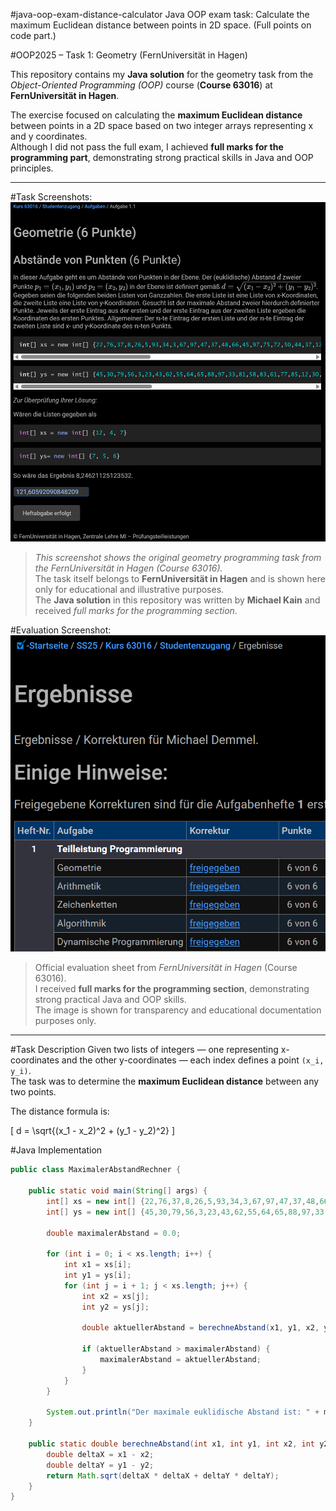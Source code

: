 #java-oop-exam-distance-calculator
Java OOP exam task: Calculate the maximum Euclidean distance between points in 2D space. (Full points on code part.)

#OOP2025 – Task 1: Geometry (FernUniversität in Hagen)

This repository contains my **Java solution** for the geometry task from the *Object-Oriented Programming (OOP)* course (**Course 63016**) at **FernUniversität in Hagen**.

The exercise focused on calculating the **maximum Euclidean distance** between points in a 2D space based on two integer arrays representing x and y coordinates.  
Although I did not pass the full exam, I achieved **full marks for the programming part**, demonstrating strong practical skills in Java and OOP principles.

---

#Task Screenshots: 
![OOP Task Screenshot](OOP2025%20-%20task%201%20-%20Geometrie/OOP2025%20-%20task1%20-%20Geometrie.png)


> *This screenshot shows the original geometry programming task from the FernUniversität in Hagen (Course 63016).*  
> The task itself belongs to **FernUniversität in Hagen** and is shown here only for educational and illustrative purposes.  
> The **Java solution** in this repository was written by **Michael Kain** and received *full marks for the programming section*.


#Evaluation Screenshot:
![OOP Evaluation Screenshot](OOP2025%20-%20task%201%20-%20Geometrie/OOP2025%20-%20task%201-5%20-%20Evaluation%20%26%20Score.png)


> Official evaluation sheet from *FernUniversität in Hagen* (Course 63016).  
> I received **full marks for the programming section**, demonstrating strong practical Java and OOP skills.  
> The image is shown for transparency and educational documentation purposes only.

---

#Task Description
Given two lists of integers — one representing x-coordinates and the other y-coordinates — each index defines a point `(x_i, y_i)`.  
The task was to determine the **maximum Euclidean distance** between any two points.

The distance formula is:

\[
d = \sqrt{(x_1 - x_2)^2 + (y_1 - y_2)^2}
\]


#Java Implementation

```java
public class MaximalerAbstandRechner {

    public static void main(String[] args) {
        int[] xs = new int[] {22,76,37,8,26,5,93,34,3,67,97,47,37,48,66,45,97,75,72,50,44,37,12,51,75,67,36,26,60,23,66,1,59,65,41,27,81,99,19,66,25,68,25,35,3,96,9,49,3,66,30,43,40,19,53,83,89,77,56,90};
        int[] ys = new int[] {45,30,79,56,3,23,43,62,55,64,65,88,97,33,81,58,83,61,77,85,12,30,34,85,53,3,56,22,59,90,73,78,97,59,8,36,77,6,11,20,62,8,19,2,16,92,81,81,41,17,44,70,51,64,8,9,29,81,5,73};

        double maximalerAbstand = 0.0;

        for (int i = 0; i < xs.length; i++) {
            int x1 = xs[i];
            int y1 = ys[i];
            for (int j = i + 1; j < xs.length; j++) {
                int x2 = xs[j];
                int y2 = ys[j];

                double aktuellerAbstand = berechneAbstand(x1, y1, x2, y2);

                if (aktuellerAbstand > maximalerAbstand) {
                    maximalerAbstand = aktuellerAbstand;
                }
            }
        }

        System.out.println("Der maximale euklidische Abstand ist: " + maximalerAbstand);
    }

    public static double berechneAbstand(int x1, int y1, int x2, int y2) {
        double deltaX = x1 - x2;
        double deltaY = y1 - y2;
        return Math.sqrt(deltaX * deltaX + deltaY * deltaY);
    }
}
